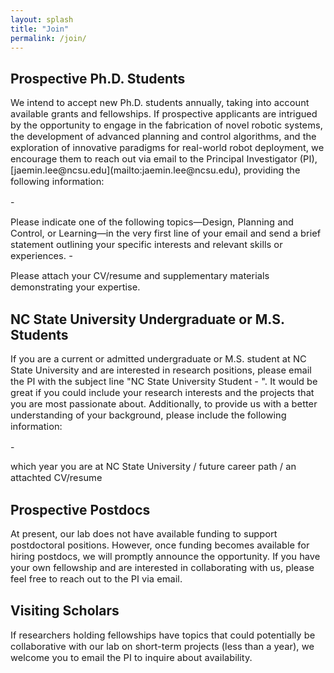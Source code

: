 ```yaml
---
layout: splash
title: "Join"
permalink: /join/
---
```



## Prospective Ph.D. Students
<p style="font-size:11pt;">
We intend to accept new Ph.D. students annually, taking into account available grants and fellowships. If prospective applicants are intrigued by the opportunity to engage in the fabrication of novel robotic systems, the development of advanced planning and control algorithms, and the exploration of innovative paradigms for real-world robot deployment, we encourage them to reach out via email to the Principal Investigator (PI), [jaemin.lee@ncsu.edu](mailto:jaemin.lee@ncsu.edu), providing the following information:
</p>
- <p style="font-size:11pt;"> Please indicate one of the following topics—Design, Planning and Control, or Learning—in the very first line of your email and send a brief statement outlining your specific interests and relevant skills or experiences.
- <p style="font-size:11pt;"> Please attach your CV/resume and supplementary materials demonstrating your expertise.

## NC State University Undergraduate or M.S. Students
<p style="font-size:11pt;">
If you are a current or admitted undergraduate or M.S. student at NC State University and are interested in research positions, please email the PI with the subject line "NC State University Student - <M.S/Undergraduate>". It would be great if you could include your research interests and the projects that you are most passionate about. Additionally, to provide us with a better understanding of your background, please include the following information:
</p>
- <p style="font-size:11pt;"> which year you are at NC State University / future career path / an attachted CV/resume

## Prospective Postdocs
<p style="font-size:11pt;">
At present, our lab does not have available funding to support postdoctoral positions. However, once funding becomes available for hiring postdocs, we will promptly announce the opportunity. If you have your own fellowship and are interested in collaborating with us, please feel free to reach out to the PI via email.
</p>

## Visiting Scholars
<p style="font-size:11pt;">
If researchers holding fellowships have topics that could potentially be collaborative with our lab on short-term projects (less than a year), we welcome you to email the PI to inquire about availability.
</p>
